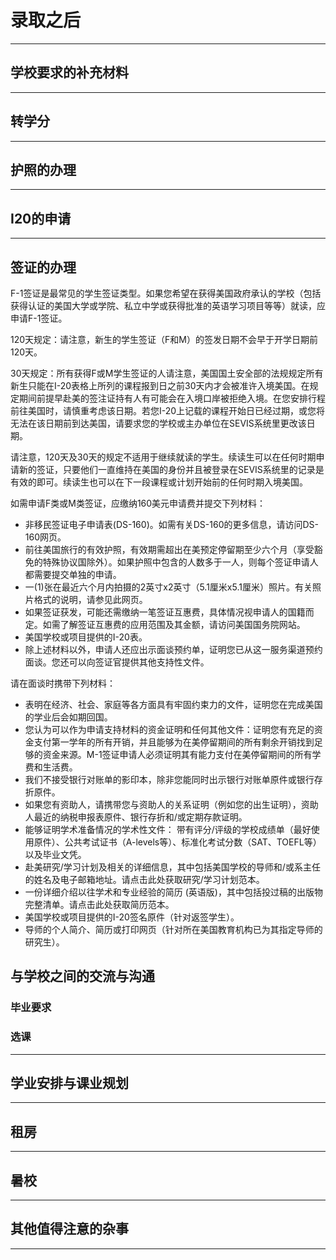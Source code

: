 # 录取之后

***

## 学校要求的补充材料

***

## 转学分

***

## 护照的办理

***

## I20的申请

***

## 签证的办理

F-1签证是最常见的学生签证类型。如果您希望在获得美国政府承认的学校（包括获得认证的美国大学或学院、私立中学或获得批准的英语学习项目等等）就读，应申请F-1签证。

120天规定：请注意，新生的学生签证（F和M）的签发日期不会早于开学日期前120天。

30天规定：所有获得F或M学生签证的人请注意，美国国土安全部的法规规定所有新生只能在I-20表格上所列的课程报到日之前30天内才会被准许入境美国。在规定期间前提早赴美的签注证持有人有可能会在入境口岸被拒绝入境。在您安排行程前往美国时，请慎重考虑该日期。若您I-20上记载的课程开始日已经过期，或您将无法在该日期前到达美国，请要求您的学校或主办单位在SEVIS系统里更改该日期。

请注意，120天及30天的规定不适用于继续就读的学生。续读生可以在任何时期申请新的签证，只要他们一直维持在美国的身份并且被登录在SEVIS系统里的记录是有效的即可。续读生也可以在下一段课程或计划开始前的任何时期入境美国。

如需申请F类或M类签证，应缴纳160美元申请费并提交下列材料：

- 非移民签证电子申请表(DS-160)。如需有关DS-160的更多信息，请访问DS-160网页。
- 前往美国旅行的有效护照，有效期需超出在美预定停留期至少六个月（享受豁免的特殊协议国除外）。如果护照中包含的人数多于一人，则每个签证申请人都需要提交单独的申请。
- 一(1)张在最近六个月内拍摄的2英寸x2英寸（5.1厘米x5.1厘米）照片。有关照片格式的说明，请参见此网页。
- 如果签证获发，可能还需缴纳一笔签证互惠费，具体情况视申请人的国籍而定。如需了解签证互惠费的应用范围及其金额，请访问美国国务院网站。
- 美国学校或项目提供的I-20表。
- 除上述材料以外，申请人还应出示面谈预约单，证明您已从这一服务渠道预约面谈。您还可以向签证官提供其他支持性文件。

请在面谈时携带下列材料：

- 表明在经济、社会、家庭等各方面具有牢固约束力的文件，证明您在完成美国的学业后会如期回国。
- 您认为可以作为申请支持材料的资金证明和任何其他文件：证明您有充足的资金支付第一学年的所有开销，并且能够为在美停留期间的所有剩余开销找到足够的资金来源。M-1签证申请人必须证明其有能力支付在美停留期间的所有学费和生活费。
- 我们不接受银行对账单的影印本，除非您能同时出示银行对账单原件或银行存折原件。
- 如果您有资助人，请携带您与资助人的关系证明（例如您的出生证明），资助人最近的纳税申报表原件、银行存折和/或定期存款证明。
- 能够证明学术准备情况的学术性文件： 带有评分/评级的学校成绩单（最好使用原件）、公共考试证书（A-levels等）、标准化考试分数（SAT、TOEFL等）以及毕业文凭。
- 赴美研究/学习计划及相关的详细信息，其中包括美国学校的导师和/或系主任的姓名及电子邮箱地址。请点击此处获取研究/学习计划范本。
- 一份详细介绍以往学术和专业经验的简历 (英语版)，其中包括投过稿的出版物完整清单。请点击此处获取简历范本。
- 美国学校或项目提供的I-20签名原件（针对返签学生）。
- 导师的个人简介、简历或打印网页（针对所在美国教育机构已为其指定导师的研究生）。

## 与学校之间的交流与沟通

### 毕业要求

### 选课

***

## 学业安排与课业规划

***

## 租房

***

## 暑校

***

## 其他值得注意的杂事

***
